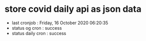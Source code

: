 # store covid daily api as json data

- last cronjob : Friday, 16 October 2020 06:20:35
- status og cron : success
- status daily cron : success
      
      